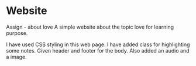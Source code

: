 # Website 
Assign - about love
A simple website about the topic love for learning purpose.

I have used CSS styling in this web page. I have added class for highlighting some notes. 
Given header and footer for the body. Also added an audio and a image. 

